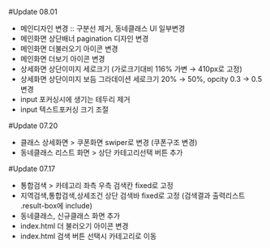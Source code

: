 #Update 08.01
- 메인디자인 변경 :: 구분선 제거, 동네클래스 UI 일부변경
- 메인화면 상단배너 pagination 디자인 변경
- 메인화면 더불러오기 아이콘 변경
- 메인화면 더보기 아이콘 변경
- 상세화면 상단이미지 세로크기 (가로크기대비 116% 가변 → 410px로 고정)
- 상세화면 상단이미지 보듬 그라데이션 세로크기 20% → 50%, opcity 0.3 → 0.5 변경
- input 포커싱시에 생기는 테두리 제거
- input 텍스트포커싱 크기 조절

#Update 07.20
- 클래스 상세화면 > 쿠폰화면 swiper로 변경 (쿠폰구조 변경)
- 동네클래스 리스트 화면 > 상단 카테고리선택 버튼 추가

#Update 07.17
 - 통합검색 > 카테고리 좌측 우측 검색칸 fixed로 고정
 - 지역검색,통합검색,상세조건 상단 검색바 fixed로 고정 (검색결과 출력리스트 .result-box에 include)
 - 동네클래스, 신규클래스 화면 추가
 - index.html 더 불러오기 아이콘 변경
 - index.html 검색 버튼 선택시 카테고리로 이동